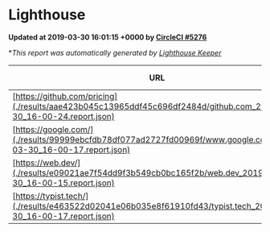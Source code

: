 
# Lighthouse

**Updated at 2019-03-30 16:01:15 +0000 by [CircleCI #5276](https://circleci.com/gh/ItinerisLtd/lighthouse-keeper-example/5276)**

**This report was automatically generated by [Lighthouse Keeper](https://github.com/itinerisltd/lighthouse-keeper)*

| URL | Performance | Accessibility | Best Practices | SEO | PWA | Updated At |
| --- | --- | --- | --- | --- | --- | --- |
| [https://github.com/pricing](./results/aae423b045c13965ddf45c696df2484d/github.com_2019-03-30_16-00-24.report.json) | 0.85 | 0.89 | 0.93 | 0.9 | 0.58 | 2019-03-30T16:00:24.774Z |
| [https://google.com/](./results/99999ebcfdb78df077ad2727fd00969f/www.google.com_2019-03-30_16-00-17.report.json) | 0.96 | 0.71 | 0.93 | 0.82 | 0.58 | 2019-03-30T16:00:17.837Z |
| [https://web.dev/](./results/e09021ae7f54dd9f3b549cb0bc165f2b/web.dev_2019-03-30_16-00-15.report.json) | 0.97 | 0.93 | 1 | 0.96 | 1 | 2019-03-30T16:00:15.569Z |
| [https://typist.tech/](./results/e463522d02041e06b035e8f61910fd43/typist.tech_2019-03-30_16-00-17.report.json) | 1 |  |  |  |  | 2019-03-30T16:00:17.376Z |
